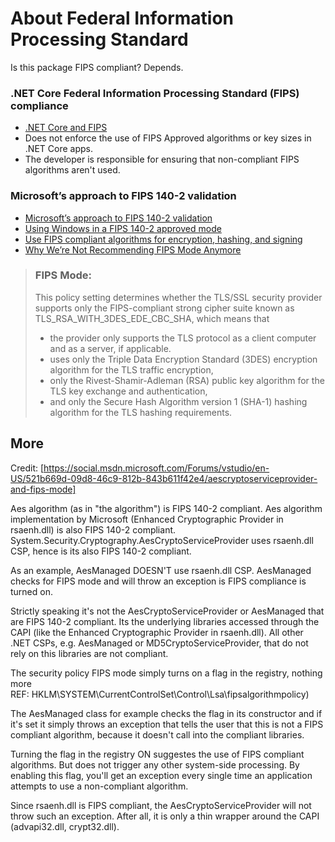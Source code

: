 
# About Federal Information Processing Standard

Is this package FIPS compliant? Depends. 

### .NET Core Federal Information Processing Standard (FIPS) compliance
* [.NET Core and FIPS](https://docs.microsoft.com/en-us/dotnet/standard/security/fips-compliance)
* Does not enforce the use of FIPS Approved algorithms or key sizes in .NET Core apps.
* The developer is responsible for ensuring that non-compliant FIPS algorithms aren't used.  

### Microsoft’s approach to FIPS 140-2 validation

* [Microsoft’s approach to FIPS 140-2 validation](https://docs.microsoft.com/en-us/windows/security/threat-protection/fips-140-validation)  
* [Using Windows in a FIPS 140-2 approved mode](https://docs.microsoft.com/en-us/windows/security/threat-protection/fips-140-validation#using-windows-in-a-fips-140-2-approved-mode-of-operation)  
* [Use FIPS compliant algorithms for encryption, hashing, and signing](https://docs.microsoft.com/en-us/windows/security/threat-protection/security-policy-settings/system-cryptography-use-fips-compliant-algorithms-for-encryption-hashing-and-signing)  
* [Why We’re Not Recommending FIPS Mode Anymore](https://docs.microsoft.com/en-us/archive/blogs/secguide/why-were-not-recommending-fips-mode-anymore)  

> ### FIPS Mode:
> This policy setting determines whether the TLS/SSL security provider supports only the FIPS-compliant strong cipher suite known as TLS_RSA_WITH_3DES_EDE_CBC_SHA, which means that 
> * the provider only supports the TLS protocol as a client computer and as a server, if applicable. 
> * uses only the Triple Data Encryption Standard (3DES) encryption algorithm for the TLS traffic encryption, 
> * only the Rivest-Shamir-Adleman (RSA) public key algorithm for the TLS key exchange and authentication, 
> * and only the Secure Hash Algorithm version 1 (SHA-1) hashing algorithm for the TLS hashing requirements.

## More

Credit: [https://social.msdn.microsoft.com/Forums/vstudio/en-US/521b669d-09d8-46c9-812b-843b611f42e4/aescryptoserviceprovider-and-fips-mode]

Aes algorithm (as in "the algorithm") is FIPS 140-2 compliant.
Aes algorithm implementation by Microsoft (Enhanced Cryptographic Provider in rsaenh.dll) is also FIPS 140-2 compliant.
System.Security.Cryptography.AesCryptoServiceProvider uses rsaenh.dll CSP, hence is its also FIPS 140-2 compliant.

As an example, AesManaged DOESN'T use rsaenh.dll CSP.
AesManaged checks for FIPS mode and will throw an exception is FIPS compliance is turned on.
    
Strictly speaking it's not the AesCryptoServiceProvider or AesManaged that are FIPS 140-2 compliant.
Its the underlying libraries accessed through the CAPI (like the Enhanced Cryptographic Provider in rsaenh.dll).
All other .NET CSPs, e.g. AesManaged or MD5CryptoServiceProvider, that do not rely on this libraries are not compliant.

The security policy FIPS mode simply turns on a flag in the registry, nothing more  
REF: HKLM\SYSTEM\CurrentControlSet\Control\Lsa\fipsalgorithmpolicy)
    
The AesManaged class for example checks the flag in its constructor and 
if it's set it simply throws an exception that tells the user that this is not a FIPS compliant algorithm,
because it doesn't call into the compliant libraries.

Turning the flag in the registry ON suggestes the use of FIPS compliant algorithms.
But does not trigger any other system-side processing. 
By enabling this flag, you'll get an exception every single time an application attempts to use a non-compliant algorithm. 

Since rsaenh.dll is FIPS compliant, the AesCryptoServiceProvider will not throw such an exception. 
After all, it is only a thin wrapper around the CAPI (advapi32.dll, crypt32.dll).


